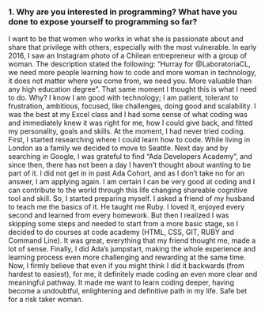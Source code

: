 ### 1. Why are you interested in programming? What have you done to expose yourself to programming so far?
I want to be that women who works in what she is passionate about and share that privilege with others, especially with the most vulnerable. In early 2016, I saw an Instagram photo of a Chilean entrepreneur with a group of woman. The description stated the following: “Hurray for @LaboratoriaCL, we need more people learning how to code and more woman in technology, it does not matter where you come from, we need you. More valuable than any high education degree”. That same moment I thought this is what I need to do. Why? I know I am good with technology; I am patient, tolerant to frustration, ambitious, focused, like challenges, doing good and scalability. I was the best at my Excel class and I had some sense of what coding was and immediately knew it was right for me, how I could give back, and fitted my personality, goals and skills. At the moment, I had never tried coding.
First, I started researching where I could learn how to code. While living in London as a family we decided to move to Seattle. Next day and by searching in Google, I was grateful to find “Ada Developers Academy”, and since then, there has not been a day I haven’t thought about wanting to be part of it. 
I did not get in in past Ada Cohort, and as I don’t take no for an answer, I am applying again. I am certain I can be very good at coding and I can contribute to the world through this life changing shareable cognitive tool and skill. So, I started preparing myself. I asked a friend of my husband to teach me the basics of it. He taught me Ruby. I loved it, enjoyed every second and learned from every homework. But then I realized I was skipping some steps and needed to start from a more basic stage, so I decided to do courses at code academy (HTML, CSS, GIT, RUBY and Command Line). It was great, everything that my friend thought me, made a lot of sense. Finally, I did Ada’s jumpstart, making the whole experience and learning process even more challenging and rewarding at the same time. Now, I firmly believe that even if you might think I did it backwards (from hardest to easiest), for me, it definitely made coding an even more clear and meaningful pathway. It made me want to learn coding deeper, having become a undoubtful, enlightening and definitive path in my life. Safe bet for a risk taker woman.  

